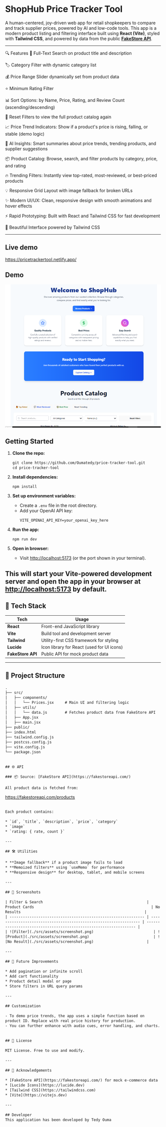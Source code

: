 # ShopHub Price Tracker Tool

A human-centered, joy-driven web app for retail shopkeepers to compare and track supplier prices, powered by AI and low-code tools. This app is a modern product listing and filtering interface built using **React (Vite)**, styled with **Tailwind CSS**, and powered by data from the public **[FakeStore API](https://fakestoreapi.com/products)**.


---

🔍 Features
🔎 Full-Text Search on product title and description

🏷️ Category Filter with dynamic category list

💰 Price Range Slider dynamically set from product data

⭐ Minimum Rating Filter

📊 Sort Options: by Name, Price, Rating, and Review Count (ascending/descending)

🔄 Reset Filters to view the full product catalog again

📈 Price Trend Indicators: Show if a product's price is rising, falling, or stable (demo logic)

🤖 AI Insights: Smart summaries about price trends, trending products, and supplier suggestions

📦 Product Catalog: Browse, search, and filter products by category, price, and rating

🔥 Trending Filters: Instantly view top-rated, most-reviewed, or best-priced products

💡 Responsive Grid Layout with image fallback for broken URLs

✨ Modern UI/UX: Clean, responsive design with smooth animations and hover effects

⚡ Rapid Prototyping: Built with React and Tailwind CSS for fast development

🌙 Beautiful Interface powered by Tailwind CSS


---
## Live demo 

https://pricetrackertool.netlify.app/


## Demo

![ShopHub Demo](./src/assets/demo.png)

## Getting Started

1. **Clone the repo:**
   ```
   git clone https://github.com/Oumatedy/price-tracker-tool.git
   cd price-tracker-tool
   ```

2. **Install dependencies:**
   ```
   npm install
   ```

3. **Set up environment variables:**
   - Create a `.env` file in the root directory.
   - Add your OpenAI API key:
     ```
     VITE_OPENAI_API_KEY=your_openai_key_here
     ```

4. **Run the app:**
   ```
   npm run dev
   ```

5. **Open in browser:**
   - Visit [http://localhost:5173](http://localhost:5173) (or the port shown in your terminal).

This will start your Vite-powered development server and open the app in your browser at [http://localhost:5173](http://localhost:5173) by default.
---

## 🧠 Tech Stack

| Tech              | Usage                                      |
| ----------------- | ------------------------------------------ |
| **React**         | Front-end JavaScript library               |
| **Vite**          | Build tool and development server          |
| **Tailwind**      | Utility-first CSS framework for styling    |
| **Lucide**        | Icon library for React (used for UI icons) |
| **FakeStore API** | Public API for mock product data           |

---

## 📂 Project Structure

```
.
├── src/
│   ├── components/
│   │   └── Prices.jsx     # Main UI and filtering logic
│   ├── utils/
│   │   └── data.js        # Fetches product data from FakeStore API
│   ├── App.jsx
│   ├── main.jsx
├── public/
├── index.html
├── tailwind.config.js
├── postcss.config.js
├── vite.config.js
└── package.json


## 🌐 API

### 📦 Source: [FakeStore API](https://fakestoreapi.com/)

All product data is fetched from:

```
https://fakestoreapi.com/products
```

Each product contains:

* `id`, `title`, `description`, `price`, `category`
* `image`
* `rating: { rate, count }`

---

## 🛠️ Utilities

* **Image fallback** if a product image fails to load
* **Memoized filters** using `useMemo` for performance
* **Responsive design** for desktop, tablet, and mobile screens

---

## 📸 Screenshots

| Filter & Search                                               | Product Cards                                                     | No Results                                                        |
| ------------------------------------------------------------- | ----------------------------------------------------------------- | ----------------------------------------------------------------- |
| ![Filter](./src/assets/screenshot.png)                           | ![Product](./src/assets/screenshot.png)                             | ![No Result](./src/assets/screenshot.png)                        |

---

## 🔧 Future Improvements

* Add pagination or infinite scroll
* Add cart functionality
* Product detail modal or page
* Store filters in URL query params

---

## Customization

- To demo price trends, the app uses a simple function based on product ID. Replace with real price history for production.
- You can further enhance with audio cues, error handling, and charts.


## 📄 License

MIT License. Free to use and modify.

---

## 🙌 Acknowledgements

* [FakeStore API](https://fakestoreapi.com/) for mock e-commerce data
* [Lucide Icons](https://lucide.dev)
* [Tailwind CSS](https://tailwindcss.com)
* [Vite](https://vitejs.dev)

---

## Developer
This application has been developed by Tedy Ouma